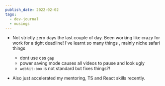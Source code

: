 ```yaml
---
publish_date: 2022-02-02
tags:
  - dev-journal
  - musings
---
```

- Not strictly zero days the last couple of day. Been working like crazy for work for a tight deadline! I've learnt so many things , mainly niche safari things
    - dont use css `gap`
    - power saving mode causes all videos to pause and look ugly
    - `webkit-box` is not standard but fixes things?!

- Also just accelerated my mentoring, TS and React skills recently. 
